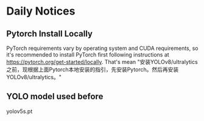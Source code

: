 # Daily Notices

## Pytorch Install Locally

PyTorch requirements vary by operating system and CUDA requirements, so it's recommended to install PyTorch first following instructions at <https://pytorch.org/get-started/locally>.
That's mean "安装YOLOv8/ultralytics之前，现根据上面Pytorch本地安装的指引，先安装Pytorch。然后再安装YOLOv8/ultralytics。"

## YOLO model used before

yolov5s.pt
